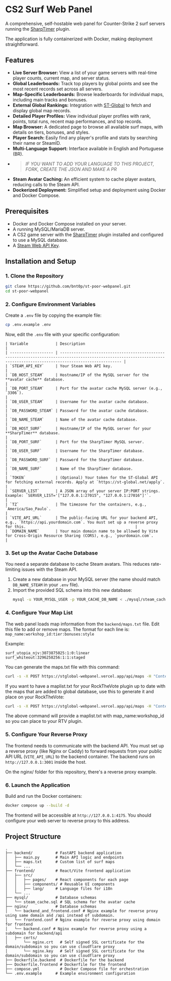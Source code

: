 # CS2 Surf Web Panel

A comprehensive, self-hostable web panel for Counter-Strike 2 surf servers running the [SharpTimer](https://github.com/Letaryat/poor-sharptimer) plugin. 

The application is fully containerized with Docker, making deployment straightforward.

## Features

- **Live Server Browser:** View a list of your game servers with real-time player counts, current map, and server status.
- **Global Leaderboards:** Track top players by global points and see the most recent records set across all servers.
- **Map-Specific Leaderboards:** Browse leaderboards for individual maps, including main tracks and bonuses.
- **External Global Rankings:** Integration with [ST-Global](https://st-global.net/) to fetch and display global map records.
- **Detailed Player Profiles:** View individual player profiles with rank, points, total runs, recent map performances, and top records.
- **Map Browser:** A dedicated page to browse all available surf maps, with details on tiers, bonuses, and styles.
- **Player Search:** Easily find any player's profile and stats by searching their name or SteamID.
- **Multi-Language Support:** Interface available in English and Portuguese (BR). 
- >_IF YOU WANT TO ADD YOUR LANGUAGE TO THIS PROJECT, FORK, CREATE THE JSON AND MAKE A PR_
- **Steam Avatar Caching:** An efficient system to cache player avatars, reducing calls to the Steam API.
- **Dockerized Deployment:** Simplified setup and deployment using Docker and Docker Compose.

## Prerequisites

- Docker and Docker Compose installed on your server.
- A running MySQL/MariaDB server.
- A CS2 game server with the [SharpTimer](https://github.com/DEAFPS/SharpTimer) plugin installed and configured to use a MySQL database.
- A [Steam Web API Key](https://steamcommunity.com/dev/apikey).

## Installation and Setup

### 1. Clone the Repository
```bash
git clone https://github.com/bnt0p/st-poor-webpanel.git
cd st-poor-webpanel
```

### 2. Configure Environment Variables
Create a `.env` file by copying the example file:
```bash
cp .env.example .env
```
Now, edit the `.env` file with your specific configuration:
```
| Variable            | Description                                                                                                                                                             |
| ------------------- | ----------------------------------------------------------------------------------------------------------------------------------------------------------------------- |
| `STEAM_API_KEY`     | Your Steam Web API key.                                                                                                                                                 |
| `DB_HOST_STEAM`     | Hostname/IP of the MySQL server for the **avatar cache** database.                                                                                                        |
| `DB_PORT_STEAM`     | Port for the avatar cache MySQL server (e.g., `3306`).                                                                                                                   |
| `DB_USER_STEAM`     | Username for the avatar cache database.                                                                                                                                 |
| `DB_PASSWORD_STEAM` | Password for the avatar cache database.                                                                                                                                 |
| `DB_NAME_STEAM`     | Name of the avatar cache database.                                                                                                                                      |
| `DB_HOST_SURF`      | Hostname/IP of the MySQL server for your **SharpTimer** database.                                                                                                         |
| `DB_PORT_SURF`      | Port for the SharpTimer MySQL server.                                                                                                                                   |
| `DB_USER_SURF`      | Username for the SharpTimer database.                                                                                                                                   |
| `DB_PASSWORD_SURF`  | Password for the SharpTimer database.                                                                                                                                   |
| `DB_NAME_SURF`      | Name of the SharpTimer database.                                                                                                                                        |
| `TOKEN`             | (Optional) Your token for the ST-Global API for fetching external records. Apply at `https://st-global.net/apply`.                                                      |
| `SERVER_LIST`       | A JSON array of your server IP:PORT strings. Example: `SERVER_LIST='["127.0.0.1:27015", "127.0.0.1:27016"]'`.                                                             |
| `TZ`                | The timezone for the containers, e.g., `America/Sao_Paulo`.                                                                                                                      |
| `VITE_API_URL`      | The public-facing URL for your backend API, e.g., `https://api.yourdomain.com`. You must set up a reverse proxy for this.                                                |
| `DOMAIN_NAME`       | Your main domain name to be allowed by Vite for Cross-Origin Resource Sharing (CORS), e.g., `yourdomain.com`.                                                            |
```
### 3. Set up the Avatar Cache Database
You need a separate database to cache Steam avatars. This reduces rate-limiting issues with the Steam API.
1. Create a new database in your MySQL server (the name should match `DB_NAME_STEAM` in your `.env` file).
2. Import the provided SQL schema into this new database:
   ```bash
   mysql -u YOUR_MYSQL_USER -p YOUR_CACHE_DB_NAME < ./mysql/steam_cache.sql
   ```

### 4. Configure Your Map List
The web panel loads map information from the `backend/maps.txt` file. Edit this file to add or remove maps. The format for each line is:
`map_name:workshop_id:tier:bonuses:style`

Example:
```
surf_utopia_njv:3073875025:1:0:linear
surf_whiteout:3296258256:1:1:staged
```
You can generate the maps.txt file with this command:
```bash
curl -s -X POST https://stglobal-webpanel.vercel.app/api/maps -H "Content-Type: application/json" --data-raw '{"tier": 0, "limit": 999999}' | jq -r '.data[] | "\(.name):\(.workshop_id):\(.difficulty):\(.bonuses):\(.type)"' > backend/maps.txt
```

If you want to have a maplist.txt for your RockTheVote plugin up to date with the maps that are added to global database, use this to generate it and place on your RockTheVote:
```bash
curl -s -X POST https://stglobal-webpanel.vercel.app/api/maps -H "Content-Type: application/json" --data-raw '{"tier": 0, "limit": 999999}' | jq -r '.data[] | "\(.name):\(.workshop_id)"' > maplist.txt
```

The above command will provide a maplist.txt with map_name:workshop_id so you can place to your RTV plugin.

### 5. Configure Your Reverse Proxy
The frontend needs to communicate with the backend API. You must set up a reverse proxy (like Nginx or Caddy) to forward requests from your public API URL (`VITE_API_URL`) to the backend container. The backend runs on `http://127.0.0.1:3001` inside the host.

On the nginx/ folder for this repository, there's a reverse proxy example.


### 6. Launch the Application
Build and run the Docker containers:
```bash
docker compose up --build -d
```
The frontend will be accessible at `http://127.0.0.1:4175`. You should configure your web server to reverse proxy to this address.

## Project Structure

```
.
├── backend/          # FastAPI backend application
│   ├── main.py       # Main API logic and endpoints
│   ├── maps.txt      # Custom list of surf maps
│   └── ...
├── frontend/         # React/Vite frontend application
│   ├── src/
│   │   ├── pages/    # React components for each page
│   │   ├── components/ # Reusable UI components
│   │   ├── lang/     # Language files for i18n
│   └── ...
├── mysql/            # Database schemas
│   └── steam_cache.sql # SQL schema for the avatar cache
├── nginx/            # Database schemas
│   └── backend_and_frontend.conf # Nginx example for reverse proxy using same domain and /api instead of subdomain.
│   └── frontend.conf # Nginx example for reverse proxy using domain for frontend
│   └── backend.conf # Nginx example for reverse proxy using a subdomain for backend/api
│   ├── certs/
│       └── nginx.crt   # Self signed SSL certificate for the domain/subdomain so you can use cloudflare proxy
│       └── nginx.key   # Self signed SSL certificate for the domain/subdomain so you can use cloudflare proxy
├── Dockerfile.backend  # Dockerfile for the backend
├── Dockerfile.frontend # Dockerfile for the frontend
├── compose.yml         # Docker Compose file for orchestration
└── .env.example      # Example environment configuration